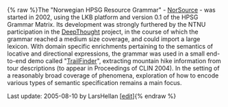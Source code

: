 {% raw %}The "Norwegian HPSG Resource Grammar" - [NorSource](/NorSource) - was
started in 2002, using the LKB platform and version 0.1 of the HPSG
Grammar Matrix. Its development was strongly furthered by the NTNU
participation in the [DeepThought](/DeepThought) project, in the course
of which the grammar reached a medium size coverage, and could import a
large lexicon. With domain specific enrichments pertaining to the
semantics of locative and directional expressions, the grammar was used
in a small end-to-end demo called "[TrailFinder](/TrailFinder)",
extracting mountain hike information from tour descriptions (to appear
in Proceedings of CLIN 2004). In the setting of a reasonably broad
coverage of phenomena, exploration of how to encode various types of
semantic specification remains a main focus.

Last update: 2005-08-10 by LarsHellan [[edit](https://github.com/delph-in/docs/wiki/DelphinNtnu/_edit)]{% endraw %}